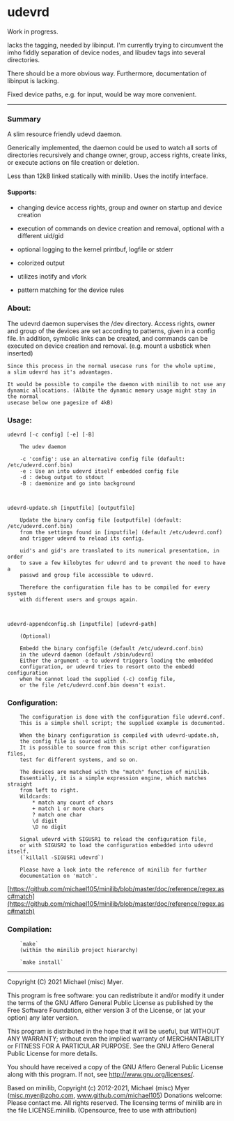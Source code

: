 
 udevrd
========


Work in progress.

lacks the tagging, needed by libinput. I'm currently trying to circumvent the 
imho fiddly separation of device nodes, and libudev tags into several directories.

There should be a more obvious way. Furthermore, documentation of libinput is lacking.

Fixed device paths, e.g. for input, would be way more convenient.




--------

### Summary

A slim resource friendly udevd daemon. 

Generically implemented, the daemon could be used to watch all sorts of directories
recursively and change owner, group, access rights, create links,
or execute actions on file creation or deletion.

Less than 12kB linked statically with minilib.
Uses the inotify interface.



#### Supports: 

* changing device access rights, group and owner on startup and device creation

* execution of commands on device creation and removal, optional with a different uid/gid

* optional logging to the kernel printbuf, logfile or stderr

* colorized output

* utilizes inotify and vfork

* pattern matching for the device rules



### About:
 
  The udevrd daemon supervises the /dev directory.
	Access rights, owner and group of the devices are set according to patterns,
	given in a config file.
	In addition, symbolic links can be created,
	and commands can be executed on device creation and removal.
	(e.g. mount a usbstick when inserted)

	Since this process in the normal usecase runs for the whole uptime,
	a slim udevrd has it's advantages. 

	It would be possible to compile the daemon with minilib to not use any
	dynamic allocations. (Albite the dynamic memory usage might stay in the normal
	usecase below one pagesize of 4kB)



### Usage:
	
	udevrd [-c config] [-e] [-B]
		
		The udev daemon

		-c 'config': use an alternative config file (default: /etc/udevrd.conf.bin)
		-e : Use an into udevrd itself embedded config file
		-d : debug output to stdout
		-B : daemonize and go into background



	udevrd-update.sh [inputfile] [outputfile]
	  
		Update the binary config file [outputfile] (default: /etc/udevrd.conf.bin)
		from the settings found in [inputfile] (default /etc/udevrd.conf)
		and trigger udevrd to reload its config.
		
		uid's and gid's are translated to its numerical presentation, in order
		to save a few kilobytes for udevrd and to prevent the need to have a
		passwd and group file accessible to udevrd.

		Therefore the configuration file has to be compiled for every system
		with different users and groups again.



	udevrd-appendconfig.sh [inputfile] [udevrd-path]

		(Optional)

		Embedd the binary configfile (default /etc/udevrd.conf.bin)
		in the udevrd daemon (default /sbin/udevrd)
		Either the argument -e to udevrd triggers loading the embedded
		configuration, or udevrd tries to resort onto the embedd configuration
		when he cannot load the supplied (-c) config file, 
		or the file /etc/udevrd.conf.bin doesn't exist.



### Configuration:
		
		The configuration is done with the configuration file udevrd.conf.
		This is a simple shell script; the supplied example is documented.

		When the binary configuration is compiled with udevrd-update.sh,
		the config file is sourced with sh.
		It is possible to source from this script other configuration files,
		test for different systems, and so on.

		The devices are matched with the "match" function of minilib.
		Essentially, it is a simple expression engine, which matches straight
		from left to right. 
		Wildcards: 
			* match any count of chars 
			+ match 1 or more chars 
			? match one char
			\d digit 
			\D no digit 

		Signal udevrd with SIGUSR1 to reload the configuration file,
		or with SIGUSR2 to load the configuration embedded into udevrd itself.
		(`killall -SIGUSR1 udevrd`)

		Please have a look into the reference of minilib for further 
		documentation on 'match'.
[https://github.com/michael105/minilib/blob/master/doc/reference/regex.asc#match](https://github.com/michael105/minilib/blob/master/doc/reference/regex.asc#match)




### Compilation:

		`make`
		(within the minilib project hierarchy)

		`make install`





-------------------------------------------------------------------------------

Copyright (C) 2021 Michael (misc) Myer.

This program is free software: you can redistribute it and/or modify
it under the terms of the GNU Affero General Public License as
published by the Free Software Foundation, either version 3 of the
License, or (at your option) any later version.

This program is distributed in the hope that it will be useful,
but WITHOUT ANY WARRANTY; without even the implied warranty of
MERCHANTABILITY or FITNESS FOR A PARTICULAR PURPOSE.  See the
GNU Affero General Public License for more details.

You should have received a copy of the GNU Affero General Public License
along with this program.  If not, see <http://www.gnu.org/licenses/>.


Based on minilib,
Copyright (c) 2012-2021, Michael (misc) Myer
(misc.myer@zoho.com, www.github.com/michael105)
Donations welcome: Please contact me.
All rights reserved.
The licensing terms of minilib are in the file LICENSE.minilib.
(Opensource, free to use with attribution)






